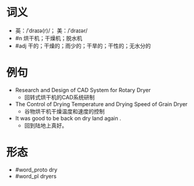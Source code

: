 # 词义
- 英：/ˈdraɪə(r)/； 美：/ˈdraɪər/
- #n 烘干机；干燥机；脱水机
- #adj 干的；干燥的；雨少的；干旱的；干性的；无水分的
# 例句
- Research and Design of CAD System for Rotary Dryer
	- 回转式烘干机的CAD系统研制
- The Control of Drying Temperature and Drying Speed of Grain Dryer
	- 谷物烘干机干燥温度和速度的控制
- It was good to be back on dry land again .
	- 回到陆地上真好。
# 形态
- #word_proto dry
- #word_pl dryers
